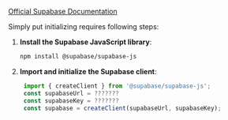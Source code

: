 [Official Supabase Documentation](https://supabase.com/docs/reference/javascript/initializing)

Simply put initializing requires following steps:

1. **Install the Supabase JavaScript library**:
   ```bash
   npm install @supabase/supabase-js
   ```

2. **Import and initialize the Supabase client**:
   ```javascript
    import { createClient } from '@supabase/supabase-js';
    const supabaseUrl = ???????
    const supabaseKey = ???????
    const supabase = createClient(supabaseUrl, supabaseKey);